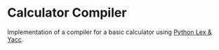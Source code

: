 # Calculator Compiler
Implementation of a compiler for a basic calculator using [Python Lex & Yacc](https://www.dabeaz.com/ply/).
